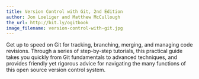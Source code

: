 ```yaml
---
title: Version Control with Git, 2nd Edition
author: Jon Loeliger and Matthew McCullough
the_url: http://bit.ly/ogitbook
image_filename: version-control-with-git.jpg
---
```


Get up to speed on Git for tracking, branching, merging, and managing code revisions. Through a series of step-by-step tutorials, this practical guide takes you quickly from Git fundamentals to advanced techniques, and provides friendly yet rigorous advice for navigating the many functions of this open source version control system.
